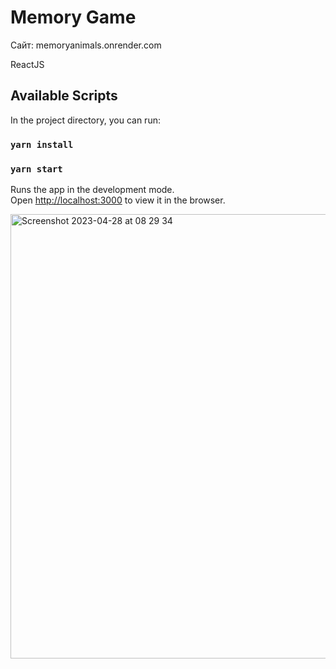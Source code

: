 # Memory Game

Сайт: memoryanimals.onrender.com

ReactJS

## Available Scripts

In the project directory, you can run:

### `yarn install`
### `yarn start`

Runs the app in the development mode.\
Open [http://localhost:3000](http://localhost:3000) to view it in the browser.

<img width="711" alt="Screenshot 2023-04-28 at 08 29 34" src="https://user-images.githubusercontent.com/34694422/235062269-9fc3874c-3c83-4c37-a656-592d28d72467.png">
